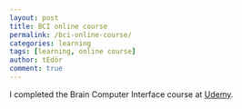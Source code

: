 ```yaml
---
layout: post
title: BCI online course
permalink: /bci-online-course/
categories: learning
tags: [learning, online course]
author: tEdör
comment: true
---
```


I completed the Brain Computer Interface course at [Udemy](https://www.udemy.com/brain-computer-interface/).
